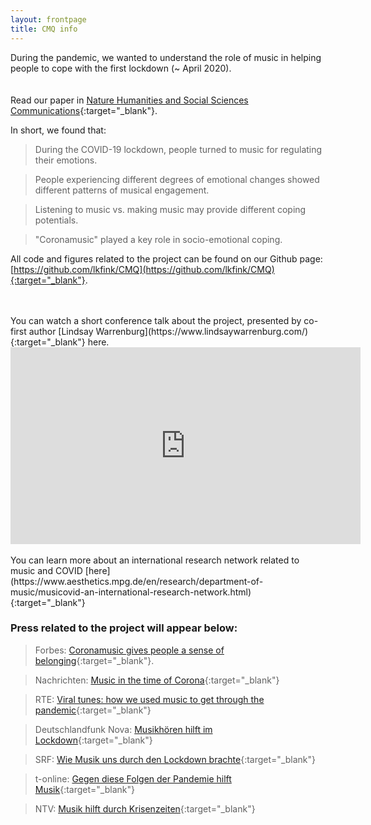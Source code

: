 ```yaml
---
layout: frontpage
title: CMQ info
---
```


During the pandemic, we wanted to understand the role of music in helping people to cope with the first lockdown (~ April 2020).  
<br>
<br>
Read our paper in [Nature Humanities and Social Sciences Communications](https://doi.org/10.1057/s41599-021-00858-y.){:target="_blank"}.   


In short, we found that:   

> During the COVID-19 lockdown, people turned to music for regulating their emotions.  

> People experiencing different degrees of emotional changes showed different patterns of musical engagement.  

> Listening to music vs. making music may provide different coping potentials.  

> "Coronamusic" played a key role in socio-emotional coping.  


All code and figures related to the project can be found on our Github page: [https://github.com/lkfink/CMQ](https://github.com/lkfink/CMQ){:target="_blank"}.  

<br>
<br>
You can watch a short conference talk about the project, presented by co-first author [Lindsay Warrenburg](https://www.lindsaywarrenburg.com/){:target="_blank"} here.

<iframe width="560" height="315" src="https://www.youtube.com/embed/qnR8fWfyVEo" title="YouTube video player" frameborder="0" allow="accelerometer; autoplay; clipboard-write; encrypted-media; gyroscope; picture-in-picture" allowfullscreen></iframe>
  
<br>
<br>
You can learn more about an international research network related to music and COVID [here](https://www.aesthetics.mpg.de/en/research/department-of-music/musicovid-an-international-research-network.html){:target="_blank"}


### Press related to the project will appear below: 
> Forbes: [Coronamusic gives people a sense of belonging](https://www.forbes.com/sites/evaamsen/2021/02/27/coronamusic-gives-people-a-sense-of-belonging-according-to-research/){:target="_blank"}. 

> Nachrichten: [Music in the time of Corona](https://nachrichten.idw-online.de/2020/04/20/music-in-the-time-of-corona/){:target="_blank"}

> RTE: [Viral tunes: how we used music to get through the pandemic](https://www.rte.ie/brainstorm/2021/0727/1237479-music-pandemic-lockdown-research/){:target="_blank"}

> Deutschlandfunk Nova: [Musikhören hilft im Lockdown](https://www.deutschlandfunknova.de/nachrichten/studie-musikhoeren-hilft-im-lockdown){:target="_blank"}

> SRF: [Wie Musik uns durch den Lockdown brachte](https://www.srf.ch/kultur/musik/studie-zu-musik-in-der-krise-wie-musik-uns-durch-den-lockdown-brachte){:target="_blank"}

> t-online: [Gegen diese Folgen der Pandemie hilft Musik](https://www.t-online.de/gesundheit/krankheiten-symptome/id_90512154/corona-krise-musik-hilft-gegen-corona-stress.html){:target="_blank"}

> NTV: [Musik hilft durch Krisenzeiten](https://www.n-tv.de/wissen/Musik-hilft-durch-Krisenzeiten-article22704153.html){:target="_blank"}


